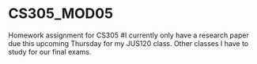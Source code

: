 # CS305_MOD05
Homework assignment for CS305
#I currently only have a research paper due this upcoming Thursday for my JUS120 class. Other classes I have to study for our final exams. 
